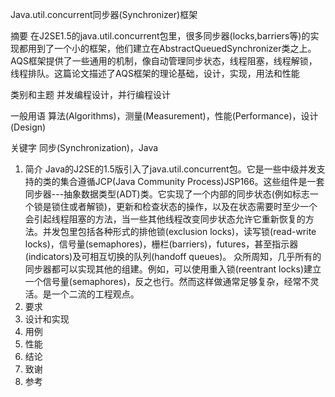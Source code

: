 Java.util.concurrent同步器(Synchronizer)框架

摘要
在J2SE1.5的java.util.concurrent包里，很多同步器(locks,barriers等)的实现都用到了一个小的框架，他们建立在AbstractQueuedSynchronizer类之上。AQS框架提供了一些通用的机制，像自动管理同步状态，线程阻塞，线程解锁，线程排队。这篇论文描述了AQS框架的理论基础，设计，实现，用法和性能

类别和主题
并发编程设计，并行编程设计

一般用语
算法(Algorithms)，测量(Measurement)，性能(Performance)，设计(Design)

关键字
同步(Synchronization)，Java

1.	简介
Java的J2SE的1.5版引入了java.util.concurrent包。它是一些中级并发支持的类的集合遵循JCP(Java Community Process)JSP166。这些组件是一套同步器---抽象数据类型(ADT)类。它实现了一个内部的同步状态(例如标志一个锁是锁住或者解锁)，更新和检查状态的操作，以及在状态需要时至少一个会引起线程阻塞的方法，当一些其他线程改变同步状态允许它重新恢复的方法。并发包里包括各种形式的排他锁(exclusion locks)，读写锁(read-write locks)，信号量(semaphores)，栅栏(barriers)，futures，甚至指示器(indicators)及可相互切换的队列(handoff queues)。
众所周知，几乎所有的同步器都可以实现其他的组建。例如，可以使用重入锁(reentrant locks)建立一个信号量(semaphores)，反之也行。然而这样做通常足够复杂，经常不灵活。是一个二流的工程观点。
2.	要求
3.	设计和实现
4.	用例
5.	性能
6.	结论
7.	致谢
8.	参考
